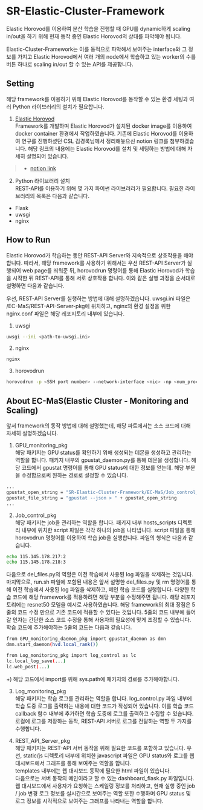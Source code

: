 # SR-Elastic-Cluster-Framework

Elastic Horovod를 이용하여 분산 학습을 진행할 때 GPU를 dynamic하게 scaling in/out을 하기 위해 현재 동작 중인 Elastic Horovod의 상태를 파악해야 됩니다.

Elastic-Cluster-Framework는 이를 동적으로 파악해서 보여주는 interface와 그 정보를 가지고 Elastic Horovod에서 여러 개의 node에서 학습하고 있는 worker의 수를 버튼 하나로 scaling in/out 할 수 있는 API를 제공합니다.
  
## Setting

해당 framework를 이용하기 위해 Elastic Horovod를 동작할 수 있는 환경 세팅과 여러 Python 라이브러리의 설치가 필요합니다.

1. [Elastic Horovod](https://horovod.readthedocs.io/en/stable/elastic_include.html)  
Framework를 개발하며 Elastic Horovod가 설치된 docker image를 이용하여 docker container 환경에서 작업하였습니다. 기존에 Elastic Horovod를 이용하여 연구를 진행하셨던 CSL 김경록님께서 정리해놓으신 notion 링크를 첨부하겠습니다. 해당 링크의 내용에는 Elastic Horovod를 설치 및 세팅하는 방법에 대해 자세히 설명되어 있습니다.
>+ [notion link](https://discreet-file-a73.notion.site/Elastic-Horovod-6ae5f2c3dac04b62b0f4605cf65b0d36)

2. Python 라이브러리 설치  
REST-API를 이용하기 위해 몇 가지 파이썬 라이브러리가 필요합니다. 필요한 라이브러리의 목록은 다음과 같습니다.  
+ Flask  
+ uwsgi  
+ nginx  
  
## How to Run

Elastic Horovod가 학습하는 동안 REST-API Server와 지속적으로 상호작용을 해야 합니다.
따라서, 해당 framework를 사용하기 위해서는 우선 REST-API Server가 실행되어 web page를 띄워준 뒤, horovodrun 명령어를 통해 Elastic Horovod가 학습을 시작한 뒤 REST-API를 통해 서로 상호작용 합니다.
이와 같은 실행 과정을 순서대로 설명하면 다음과 같습니다.

우선, REST-API Server를 실행하는 방법에 대해 설명하겠습니다. uwsgi.ini 파일은 /EC-MaS/REST-API-Server-pkg에 위치하고, nginx의 환경 설정을 위한 nginx.conf 파일은 해당 레포지토리 내부에 있습니다.

1. uwsgi

```sh
uwsgi --ini <path-to-uwsgi.ini>
```

2. nginx

```sh
nginx
```

3. horovodrun

```sh
horovodrun -p <SSH port number> --network-interface <nic> -np <num_proc> --min-np <min_num> --max-np <max_num> --host-discovery-script <path-to-job-script> sh <path-to-run-script>
```
  
## About EC-MaS(Elastic Cluster - Monitoring and Scaling)

앞서 framework의 동작 방법에 대해 설명했는데, 해당 파트에서는 소스 코드에 대해 자세히 설명하겠습니다.

1. GPU_monitoring_pkg  
해당 패키지는 GPU status를 확인하기 위해 생성되는 데몬을 생성하고 관리하는 역할을 합니다.
패키지 내부의 gpustat_daemon.py를 통해 데몬을 생성합니다.
해당 코드에서 gpustat 명령어를 통해 GPU status에 대한 정보를 얻는데. 해당 부분을 수정함으로써 원하는 경로로 설정할 수 있습니다.
```sh
...
gpustat_open_string = "SR-Elastic-Cluster-Framework/EC-MaS/Job_control_pkg/" + local_ip + "_gpustat.json"
gpustat_file_string = "gpustat --json > " + gpustat_open_string
...
```

2. Job_control_pkg  
해당 패키지는 job을 관리하는 역할을 합니다.
패키지 내부 hosts_scripts 디렉토리 내부에 위치한 script 파일은 각각 하나의 job을 나타냅니다.
script 파일을 통해 horovodrun 명령어를 이용하여 학습 job을 실행합니다.
파일의 형식은 다음과 같습니다.
```sh
echo 115.145.178.217:2
echo 115.145.178.218:3
```

다음으로 del_files.py의 역할은 이전 학습에서 사용된 log 파일을 삭제하는 것입니다.  
마지막으로, run.sh 파일에 포함된 내용은 앞서 설명한 del_files.py 및 rm 명령어를 통해 이전 학습에서 사용된 log 파일을 삭제하고, 메인 학습 코드를 실행합니다.
다양한 학습 코드에 해당 framework를 적용하려면 해당 부분을 수정해주면 됩니다.
해당 레포지토리에는 resnet50 모델을 예시로 사용하였습니다.
해당 framework의 최대 장점은 5줄의 코드 수정 만으로 기존 코드에 적용할 수 있다는 것입니다.
5줄의 코드 내부에 들어갈 인자는 간단한 소스 코드 수정을 통해 사용자의 필요성에 맞게 조정할 수 있습니다.
학습 코드에 추가해야하는 5줄의 코드는 다음과 같습니다.
```sh
from GPU_monitoring_daemon_pkg import gpustat_daemon as dmn
dmn.start_daemon(hvd.local_rank())
```

```sh
from Log_monitoring_pkg import log_control as lc
lc.local_log_save(...)
lc.web_post(...)
```
+) 해당 코드에서 import를 위해 sys.path에 패키지의 경로를 추가해야합니다.  

3. Log_monitoring_pkg  
해당 패키지는 학습 로그를 관리하는 역할을 합니다.
log_control.py 파일 내부에 학습 도중 로그를 출력하는 내용에 대한 코드가 작성되어 있습니다.
이를 학습 코드 callback 함수 내부에 추가하면 학습 도중에 로그를 출력하고 수집할 수 있습니다.
로컬에 로그를 저장하는 동작, REST-API 서버로 로그를 전달하는 역할 두 가지를 수행합니다.

4. REST_API_Server_pkg  
해당 패키지는 REST-API 서버 동작을 위해 필요한 코드를 포함하고 있습니다.
우선, static/js 디렉토리 내부에 위치한 javascript 파일은 GPU status와 로그를 웹 대시보드에서 그래프를 통해 보여주는 역할을 합니다.  
templates 내부에는 웹 대시보드 동작에 필요한 html 파일이 있습니다.  
다음으로는 서버 동작의 메인이라고 할 수 있는 dashboard_flask.py 파일입니다.
웹 대시보드에서 사용자가 요청하는 스케일링 정보를 처리하고, 현재 실행 중인 job / job 변경 로그 정보를 실시간으로 보여주는 역할 또한 수행하며 GPU status 및 로그 정보를 시각적으로 보여주는 그래프를 나타내는 역할을 합니다.






















